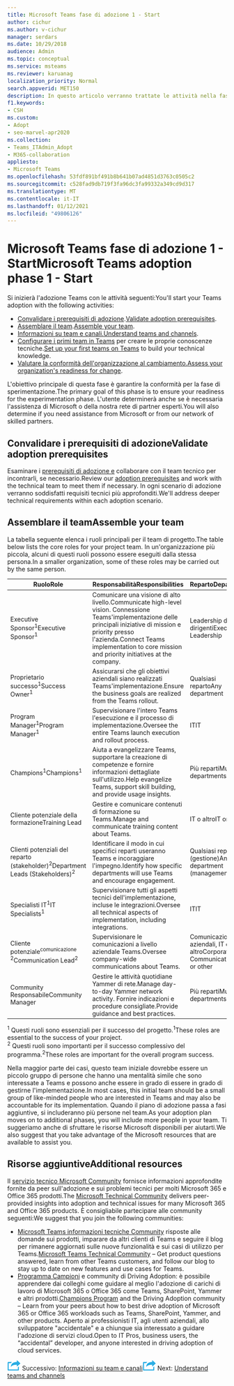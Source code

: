 ```yaml
---
title: Microsoft Teams fase di adozione 1 - Start
author: cichur
ms.author: v-cichur
manager: serdars
ms.date: 10/29/2018
audience: Admin
ms.topic: conceptual
ms.service: msteams
ms.reviewer: karuanag
localization_priority: Normal
search.appverid: MET150
description: In questo articolo verranno trattate le attività nella fase di avvio Microsoft Teams'adozione. Informazioni sulle procedure consigliate per Microsoft Teams configurazione e pianificazione del team.
f1.keywords:
- CSH
ms.custom:
- Adopt
- seo-marvel-apr2020
ms.collection:
- Teams_ITAdmin_Adopt
- M365-collaboration
appliesto:
- Microsoft Teams
ms.openlocfilehash: 53fdf891bf491b8b641b07ad4851d3763c0505c2
ms.sourcegitcommit: c528fad9db719f3fa96dc3fa99332a349cd9d317
ms.translationtype: MT
ms.contentlocale: it-IT
ms.lasthandoff: 01/12/2021
ms.locfileid: "49806126"
---
```

# <a name="microsoft-teams-adoption-phase-1---start"></a><span data-ttu-id="5b3b5-104">Microsoft Teams fase di adozione 1 - Start</span><span class="sxs-lookup"><span data-stu-id="5b3b5-104">Microsoft Teams adoption phase 1 - Start</span></span>

<span data-ttu-id="5b3b5-105">Si inizierà l'adozione Teams con le attività seguenti:</span><span class="sxs-lookup"><span data-stu-id="5b3b5-105">You'll start your Teams adoption with the following activities:</span></span>

- <span data-ttu-id="5b3b5-106">[Convalidare i prerequisiti di adozione](#validate-adoption-prerequisites).</span><span class="sxs-lookup"><span data-stu-id="5b3b5-106">[Validate adoption prerequisites](#validate-adoption-prerequisites).</span></span>
- <span data-ttu-id="5b3b5-107">[Assemblare il team](#assemble-your-team).</span><span class="sxs-lookup"><span data-stu-id="5b3b5-107">[Assemble your team](#assemble-your-team).</span></span>
- <span data-ttu-id="5b3b5-108">[Informazioni su team e canali.](teams-adoption-understand-teams-and-channels.md)</span><span class="sxs-lookup"><span data-stu-id="5b3b5-108">[Understand teams and channels](teams-adoption-understand-teams-and-channels.md).</span></span>
- <span data-ttu-id="5b3b5-109">[Configurare i primi team in Teams](teams-adoption-your-first-teams.md) per creare le proprie conoscenze tecniche.</span><span class="sxs-lookup"><span data-stu-id="5b3b5-109">[Set up your first teams on Teams](teams-adoption-your-first-teams.md) to build your technical knowledge.</span></span>
- <span data-ttu-id="5b3b5-110">[Valutare la conformità dell'organizzazione al cambiamento.](teams-adoption-assess-readiness.md)</span><span class="sxs-lookup"><span data-stu-id="5b3b5-110">[Assess your organization's readiness for change](teams-adoption-assess-readiness.md).</span></span>

<span data-ttu-id="5b3b5-111">L'obiettivo principale di questa fase è garantire la conformità per la fase di sperimentazione.</span><span class="sxs-lookup"><span data-stu-id="5b3b5-111">The primary goal of this phase is to ensure your readiness for the experimentation phase.</span></span> <span data-ttu-id="5b3b5-112">L'utente determinerà anche se è necessaria l'assistenza di Microsoft o della nostra rete di partner esperti.</span><span class="sxs-lookup"><span data-stu-id="5b3b5-112">You will also determine if you need assistance from Microsoft or from our network of skilled partners.</span></span>  

## <a name="validate-adoption-prerequisites"></a><span data-ttu-id="5b3b5-113">Convalidare i prerequisiti di adozione</span><span class="sxs-lookup"><span data-stu-id="5b3b5-113">Validate adoption prerequisites</span></span>

<span data-ttu-id="5b3b5-114">Esaminare i [prerequisiti di adozione e](teams-adoption-get-started.md#adoption-prerequisites) collaborare con il team tecnico per incontrarli, se necessario.</span><span class="sxs-lookup"><span data-stu-id="5b3b5-114">Review our [adoption prerequisites](teams-adoption-get-started.md#adoption-prerequisites) and work with the technical team to meet them if necessary.</span></span> <span data-ttu-id="5b3b5-115">In ogni scenario di adozione verranno soddisfatti requisiti tecnici più approfonditi.</span><span class="sxs-lookup"><span data-stu-id="5b3b5-115">We'll address deeper technical requirements within each adoption scenario.</span></span>

## <a name="assemble-your-team"></a><span data-ttu-id="5b3b5-116">Assemblare il team</span><span class="sxs-lookup"><span data-stu-id="5b3b5-116">Assemble your team</span></span>

<span data-ttu-id="5b3b5-117">La tabella seguente elenca i ruoli principali per il team di progetto.</span><span class="sxs-lookup"><span data-stu-id="5b3b5-117">The table below lists the core roles for your project team.</span></span> <span data-ttu-id="5b3b5-118">In un'organizzazione più piccola, alcuni di questi ruoli possono essere eseguiti dalla stessa persona.</span><span class="sxs-lookup"><span data-stu-id="5b3b5-118">In a smaller organization, some of these roles may be carried out by the same person.</span></span>

| <span data-ttu-id="5b3b5-119">Ruolo</span><span class="sxs-lookup"><span data-stu-id="5b3b5-119">Role</span></span> | <span data-ttu-id="5b3b5-120">Responsabilità</span><span class="sxs-lookup"><span data-stu-id="5b3b5-120">Responsibilities</span></span> | <span data-ttu-id="5b3b5-121">Reparto</span><span class="sxs-lookup"><span data-stu-id="5b3b5-121">Department</span></span> |
| ---- | ---------------- | ---------- |
| <span data-ttu-id="5b3b5-122">Executive Sponsor<sup>1</sup></span><span class="sxs-lookup"><span data-stu-id="5b3b5-122">Executive Sponsor<sup>1</sup></span></span> | <span data-ttu-id="5b3b5-123">Comunicare una visione di alto livello.</span><span class="sxs-lookup"><span data-stu-id="5b3b5-123">Communicate high-level vision.</span></span> <span data-ttu-id="5b3b5-124">Connessione Teams'implementazione delle principali iniziative di mission e priority presso l'azienda.</span><span class="sxs-lookup"><span data-stu-id="5b3b5-124">Connect Teams implementation to core mission and priority initiatives at the company.</span></span> | <span data-ttu-id="5b3b5-125">Leadership dei dirigenti</span><span class="sxs-lookup"><span data-stu-id="5b3b5-125">Executive Leadership</span></span> |
| <span data-ttu-id="5b3b5-126">Proprietario successo<sup>1</sup></span><span class="sxs-lookup"><span data-stu-id="5b3b5-126">Success Owner<sup>1</sup></span></span> | <span data-ttu-id="5b3b5-127">Assicurarsi che gli obiettivi aziendali siano realizzati Teams'implementazione.</span><span class="sxs-lookup"><span data-stu-id="5b3b5-127">Ensure the business goals are realized from the Teams rollout.</span></span> | <span data-ttu-id="5b3b5-128">Qualsiasi reparto</span><span class="sxs-lookup"><span data-stu-id="5b3b5-128">Any department</span></span> |
| <span data-ttu-id="5b3b5-129">Program Manager<sup>1</sup></span><span class="sxs-lookup"><span data-stu-id="5b3b5-129">Program Manager<sup>1</sup></span></span> | <span data-ttu-id="5b3b5-130">Supervisionare l'intero Teams l'esecuzione e il processo di implementazione.</span><span class="sxs-lookup"><span data-stu-id="5b3b5-130">Oversee the entire Teams launch execution and rollout process.</span></span> | <span data-ttu-id="5b3b5-131">IT</span><span class="sxs-lookup"><span data-stu-id="5b3b5-131">IT</span></span> |
| <span data-ttu-id="5b3b5-132">Champions<sup>1</sup></span><span class="sxs-lookup"><span data-stu-id="5b3b5-132">Champions<sup>1</sup></span></span> | <span data-ttu-id="5b3b5-133">Aiuta a evangelizzare Teams, supportare la creazione di competenze e fornire informazioni dettagliate sull'utilizzo.</span><span class="sxs-lookup"><span data-stu-id="5b3b5-133">Help evangelize Teams, support skill building, and provide usage insights.</span></span> | <span data-ttu-id="5b3b5-134">Più reparti</span><span class="sxs-lookup"><span data-stu-id="5b3b5-134">Multiple departments</span></span> |
| <span data-ttu-id="5b3b5-135">Cliente potenziale della formazione</span><span class="sxs-lookup"><span data-stu-id="5b3b5-135">Training Lead</span></span> | <span data-ttu-id="5b3b5-136">Gestire e comunicare contenuti di formazione su Teams.</span><span class="sxs-lookup"><span data-stu-id="5b3b5-136">Manage and communicate training content about Teams.</span></span> | <span data-ttu-id="5b3b5-137">IT o altro</span><span class="sxs-lookup"><span data-stu-id="5b3b5-137">IT or other</span></span> |
| <span data-ttu-id="5b3b5-138">Clienti potenziali del reparto (stakeholder)<sup>2</sup></span><span class="sxs-lookup"><span data-stu-id="5b3b5-138">Department Leads (Stakeholders)<sup>2</sup></span></span> | <span data-ttu-id="5b3b5-139">Identificare il modo in cui specifici reparti useranno Teams e incoraggiare l'impegno.</span><span class="sxs-lookup"><span data-stu-id="5b3b5-139">Identify how specific departments will use Teams and encourage engagement.</span></span> | <span data-ttu-id="5b3b5-140">Qualsiasi reparto (gestione)</span><span class="sxs-lookup"><span data-stu-id="5b3b5-140">Any department (management)</span></span> |
| <span data-ttu-id="5b3b5-141">Specialisti IT<sup>1</sup></span><span class="sxs-lookup"><span data-stu-id="5b3b5-141">IT Specialists<sup>1</sup></span></span> | <span data-ttu-id="5b3b5-142">Supervisionare tutti gli aspetti tecnici dell'implementazione, incluse le integrazioni.</span><span class="sxs-lookup"><span data-stu-id="5b3b5-142">Oversee all technical aspects of implementation, including integrations.</span></span> | <span data-ttu-id="5b3b5-143">IT</span><span class="sxs-lookup"><span data-stu-id="5b3b5-143">IT</span></span> |
| <span data-ttu-id="5b3b5-144">Cliente potenziale<sup>comunicazione 2</sup></span><span class="sxs-lookup"><span data-stu-id="5b3b5-144">Communication Lead<sup>2</sup></span></span> | <span data-ttu-id="5b3b5-145">Supervisionare le comunicazioni a livello aziendale Teams.</span><span class="sxs-lookup"><span data-stu-id="5b3b5-145">Oversee company-wide communications about Teams.</span></span> | <span data-ttu-id="5b3b5-146">Comunicazioni aziendali, IT o altro</span><span class="sxs-lookup"><span data-stu-id="5b3b5-146">Corporate Communications, IT, or other</span></span> |
| <span data-ttu-id="5b3b5-147">Community Responsabile</span><span class="sxs-lookup"><span data-stu-id="5b3b5-147">Community Manager</span></span> | <span data-ttu-id="5b3b5-148">Gestire le attività quotidiane Yammer di rete.</span><span class="sxs-lookup"><span data-stu-id="5b3b5-148">Manage day-to-day Yammer network activity.</span></span> <span data-ttu-id="5b3b5-149">Fornire indicazioni e procedure consigliate.</span><span class="sxs-lookup"><span data-stu-id="5b3b5-149">Provide guidance and best practices.</span></span> | <span data-ttu-id="5b3b5-150">Più reparti</span><span class="sxs-lookup"><span data-stu-id="5b3b5-150">Multiple departments</span></span> |

<span data-ttu-id="5b3b5-151"><sup>1</sup> Questi ruoli sono essenziali per il successo del progetto.</span><span class="sxs-lookup"><span data-stu-id="5b3b5-151"><sup>1</sup>These roles are essential to the success of your project.</span></span></br>
<span data-ttu-id="5b3b5-152"><sup>2</sup> Questi ruoli sono importanti per il successo complessivo del programma.</span><span class="sxs-lookup"><span data-stu-id="5b3b5-152"><sup>2</sup>These roles are important for the overall program success.</span></span>

<span data-ttu-id="5b3b5-153">Nella maggior parte dei casi, questo team iniziale dovrebbe essere un piccolo gruppo di persone che hanno una mentalità simile che sono interessate a Teams e possono anche essere in grado di essere in grado di gestirne l'implementazione.</span><span class="sxs-lookup"><span data-stu-id="5b3b5-153">In most cases, this initial team should be a small group of like-minded people who are interested in Teams and may also be accountable for its implementation.</span></span> <span data-ttu-id="5b3b5-154">Quando il piano di adozione passa a fasi aggiuntive, si includeranno più persone nel team.</span><span class="sxs-lookup"><span data-stu-id="5b3b5-154">As your adoption plan moves on to additional phases, you will include more people in your team.</span></span> <span data-ttu-id="5b3b5-155">Ti suggeriamo anche di sfruttare le risorse Microsoft disponibili per aiutarti.</span><span class="sxs-lookup"><span data-stu-id="5b3b5-155">We also suggest that you take advantage of the Microsoft resources that are available to assist you.</span></span> 

## <a name="additional-resources"></a><span data-ttu-id="5b3b5-156">Risorse aggiuntive</span><span class="sxs-lookup"><span data-stu-id="5b3b5-156">Additional resources</span></span>

<span data-ttu-id="5b3b5-157">Il [servizio tecnico Microsoft Community](https://aka.ms/TechCommunity) fornisce informazioni approfondite fornite da peer sull'adozione e sui problemi tecnici per molti Microsoft 365 e Office 365 prodotti.</span><span class="sxs-lookup"><span data-stu-id="5b3b5-157">The [Microsoft Technical Community](https://aka.ms/TechCommunity) delivers peer-provided insights into adoption and technical issues for many Microsoft 365 and Office 365 products.</span></span> <span data-ttu-id="5b3b5-158">È consigliabile partecipare alle community seguenti:</span><span class="sxs-lookup"><span data-stu-id="5b3b5-158">We suggest that you join the following communities:</span></span>

- <span data-ttu-id="5b3b5-159">[Microsoft Teams informazioni tecniche Community](https://aka.ms/TeamsCommunity) risposte alle domande sui prodotti, imparare da altri clienti di Teams e seguire il blog per rimanere aggiornati sulle nuove funzionalità e sui casi di utilizzo per Teams.</span><span class="sxs-lookup"><span data-stu-id="5b3b5-159">[Microsoft Teams Technical Community](https://aka.ms/TeamsCommunity) – Get product questions answered, learn from other Teams customers, and follow our blog to stay up to date on new features and use cases for Teams.</span></span> 
- <span data-ttu-id="5b3b5-160">[Programma Campioni](https://aka.ms/O365Champions) e community di Driving Adoption: è possibile apprendere dai colleghi come guidare al meglio l'adozione di carichi di lavoro di Microsoft 365 o Office 365 come Teams, SharePoint, Yammer e altri prodotti.</span><span class="sxs-lookup"><span data-stu-id="5b3b5-160">[Champions Program](https://aka.ms/O365Champions) and the Driving Adoption community – Learn from your peers about how to best drive adoption of Microsoft 365 or Office 365 workloads such as Teams, SharePoint, Yammer, and other products.</span></span> <span data-ttu-id="5b3b5-161">Aperto ai professionisti IT, agli utenti aziendali, allo sviluppatore "accidentale" e a chiunque sia interessato a guidare l'adozione di servizi cloud.</span><span class="sxs-lookup"><span data-stu-id="5b3b5-161">Open to IT Pros, business users, the “accidental” developer, and anyone interested in driving adoption of cloud services.</span></span>  


<span data-ttu-id="5b3b5-162">![Icona che rappresenta il passaggio successivo ](media/teams-adoption-next-icon.png) Successivo: [Informazioni su team e canali](teams-adoption-understand-teams-and-channels.md)</span><span class="sxs-lookup"><span data-stu-id="5b3b5-162">![An icon representing the next step](media/teams-adoption-next-icon.png) Next: [Understand teams and channels](teams-adoption-understand-teams-and-channels.md)</span></span>
